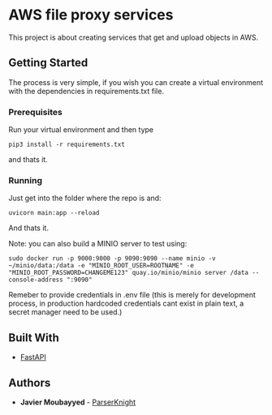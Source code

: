 # AWS file proxy services

This project is about creating services that get and upload objects in AWS.

## Getting Started

The process is very simple, if you wish you can create a virtual environment with the dependencies in requirements.txt file.

### Prerequisites

Run your virtual environment and then type

```
pip3 install -r requirements.txt

```
and thats it.

### Running

Just get into the folder where the repo is and:

```
uvicorn main:app --reload
```

And thats it.

Note: you can also build a MINIO server to test using:

```
sudo docker run -p 9000:9000 -p 9090:9090 --name minio -v ~/minio/data:/data -e "MINIO_ROOT_USER=ROOTNAME" -e "MINIO_ROOT_PASSWORD=CHANGEME123" quay.io/minio/minio server /data --console-address ":9090"
```

Remeber to provide credentials in .env file (this is merely for development process, in production hardcoded credentials cant exist in plain text, a secret manager need to be used.)

## Built With

* [FastAPI](https://fastapi.tiangolo.com/)

## Authors

* **Javier Moubayyed** - [ParserKnight](https://github.com/ParserKnight)

